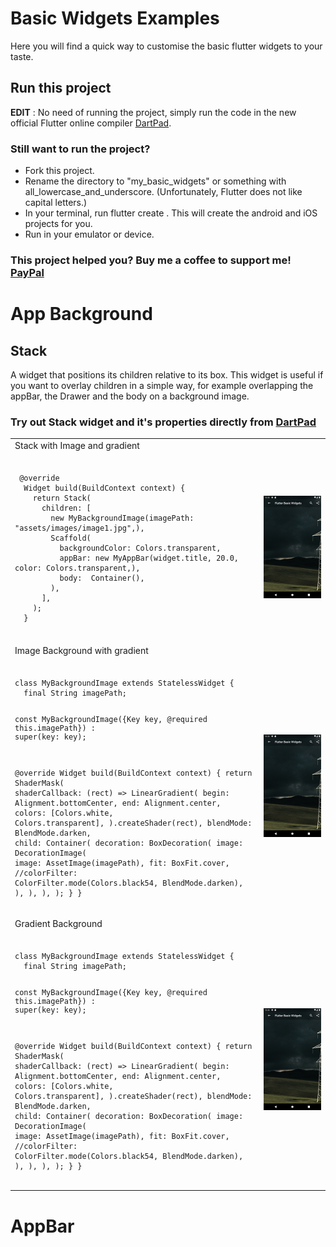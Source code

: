 # Basic Widgets Examples

Here you will find a quick way to customise the basic flutter widgets to your taste. 

## Run this project

**EDIT** : No need of running the project, simply run the code in the new official Flutter online compiler [DartPad](https://dartpad.dartlang.org/flutter).

### Still want to run the project?
- Fork this project.
- Rename the directory to "my_basic_widgets" or something with all_lowercase_and_underscore. (Unfortunately, Flutter does not like capital letters.)
- In your terminal, run flutter create . This will create the android and iOS projects for you.
- Run in your emulator or device.

### This project helped you? Buy me a coffee to support me! [PayPal](https://paypal.me/drogbut "PayPal")

# App Background

## Stack
A widget that positions its children relative to its box.
This widget is useful if you want to overlay children in a simple way, for example overlapping the appBar, the Drawer and the body on a background image.
### Try out Stack widget and it's properties directly from [DartPad](https://dartpad.dev/d548285fd710d4c94cb1ff59835b85bd?null_safety=true) 

<table>
    <tr>
        <td>Stack with Image and gradient</td>
        <td> </td>
    </tr>
      <tr>
        <td><pre><code>
 @override
  Widget build(BuildContext context) {
    return Stack(
      children: [
        new MyBackgroundImage(imagePath: "assets/images/image1.jpg",),
        Scaffold(
          backgroundColor: Colors.transparent,
          appBar: new MyAppBar(widget.title, 20.0, color: Colors.transparent,),
          body:  Container(),         
        ),
      ],
    );
  }
  </code></pre> 
  </td>
        <td><img src="assets/images/Stack.png" width="200"></td>
    </tr>
    <tr>
        <td>Image Background with gradient</td>
        <td> </td>
    </tr>
      <tr>
        <td><pre><code>
class MyBackgroundImage extends StatelessWidget {
  final String imagePath;

  const MyBackgroundImage({Key key, @required this.imagePath})
      : super(key: key);

  @override
  Widget build(BuildContext context) {
    return
      ShaderMask(
        shaderCallback: (rect) => LinearGradient(
          begin: Alignment.bottomCenter,
          end: Alignment.center,
          colors: [Colors.white, Colors.transparent],
        ).createShader(rect),
        blendMode: BlendMode.darken,
        child: Container(
          decoration: BoxDecoration(
            image: DecorationImage(
              image: AssetImage(imagePath),
              fit: BoxFit.cover,
              //colorFilter: ColorFilter.mode(Colors.black54, BlendMode.darken),
            ),
          ),
        ),
      );
  }
}
  </code></pre> 
  </td>
        <td><img src="assets/images/Stack.png" width="200"></td>
    </tr>
    <tr>
        <td>Gradient Background</td>
        <td> </td>
    </tr>
      <tr>
        <td><pre><code>
class MyBackgroundImage extends StatelessWidget {
  final String imagePath;

  const MyBackgroundImage({Key key, @required this.imagePath})
      : super(key: key);

  @override
  Widget build(BuildContext context) {
    return
      ShaderMask(
        shaderCallback: (rect) => LinearGradient(
          begin: Alignment.bottomCenter,
          end: Alignment.center,
          colors: [Colors.white, Colors.transparent],
        ).createShader(rect),
        blendMode: BlendMode.darken,
        child: Container(
          decoration: BoxDecoration(
            image: DecorationImage(
              image: AssetImage(imagePath),
              fit: BoxFit.cover,
              //colorFilter: ColorFilter.mode(Colors.black54, BlendMode.darken),
            ),
          ),
        ),
      );
  }
}
  </code></pre> 
  </td>
        <td><img src="assets/images/Stack.png" width="200"></td>
    </tr>
</table>

    




# AppBar







